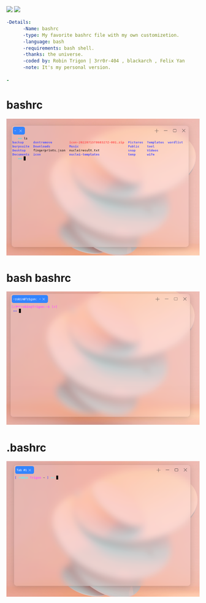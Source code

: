 
<img src="https://img.shields.io/badge/-Linux-black?style=for-the-badge&logo=Linux&logoColor=white"> <img src="https://img.shields.io/badge/-Terminal-black?style=for-the-badge&logo=GNU%20Bash&logoColor=white">

```yaml
-Details:
      -Name: bashrc
      -type: My favorite bashrc file with my own customizetion.
      -language: bash
      -requirements: bash shell.
      -thanks: the universe.
      -coded by: Robin Trigon | 3rr0r-404 , blackarch , Felix Yan
      -note: It's my personal version.
    
-

```


# bashrc

<p align="center"><img alt="https://raw.githubusercontent.com/RobinTrigon/bashrc/main/withoutuandhost.png" width="700px" src="https://raw.githubusercontent.com/RobinTrigon/bashrc/main/withoutuandhost.png" /></p>

# bash bashrc

<p align="center"><img alt="https://raw.githubusercontent.com/RobinTrigon/bashrc/main/withhost.pn" width="700px" src="https://raw.githubusercontent.com/RobinTrigon/bashrc/main/withhost.png" /></p>

# .bashrc
<p align="center"><img alt="https://raw.githubusercontent.com/RobinTrigon/bashrc/main/blackarch.png" width="700px" src="https://raw.githubusercontent.com/RobinTrigon/bashrc/main/blackarch.png" /></p>

